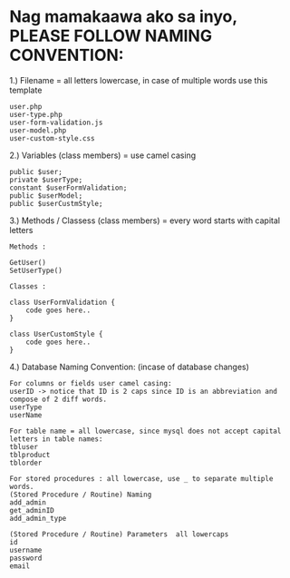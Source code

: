 # Nag mamakaawa ako sa inyo, PLEASE FOLLOW NAMING CONVENTION:

1.) Filename = all letters lowercase, in case of multiple words use this template
    
    user.php
    user-type.php
    user-form-validation.js
    user-model.php
    user-custom-style.css
    
2.) Variables (class members) = use camel casing 

    public $user;
    private $userType;
    constant $userFormValidation;
    public $userModel;
    public $userCustmStyle;
    
3.) Methods / Classess (class members) = every word starts with capital letters
  
    Methods :
    
    GetUser()
    SetUserType()
    
    Classes :
    
    class UserFormValidation { 
        code goes here..
    }
    
    class UserCustomStyle { 
        code goes here..
    }
    
4.) Database Naming Convention: (incase of database changes)

    For columns or fields user camel casing:
    userID -> notice that ID is 2 caps since ID is an abbreviation and compose of 2 diff words.
    userType
    userName
    
    For table name = all lowercase, since mysql does not accept capital letters in table names:
    tbluser
    tblproduct
    tblorder
    
    For stored procedures : all lowercase, use _ to separate multiple words.
    (Stored Procedure / Routine) Naming
    add_admin
    get_adminID
    add_admin_type
    
    (Stored Procedure / Routine) Parameters  all lowercaps
    id
    username
    password
    email
   
        
